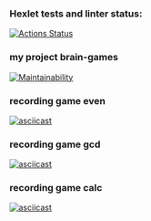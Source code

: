 ### Hexlet tests and linter status:
[![Actions Status](https://github.com/vitaliiIT0/python-project-49/actions/workflows/hexlet-check.yml/badge.svg)](https://github.com/vitaliiIT0/python-project-49/actions)

### my project brain-games
[![Maintainability](https://api.codeclimate.com/v1/badges/<badge-id>/maintainability)](https://codeclimate.com/github/<user>/<repo>/maintainability)

### recording game even
[![asciicast](https://asciinema.org/a/590UtX6yhMaPAhLDUg7RlBWiB.svg)](https://asciinema.org/a/590UtX6yhMaPAhLDUg7RlBWiB)

### recording game gcd
[![asciicast](https://asciinema.org/a/gOo07GHNNHydhoDA2jznP24Bn.svg)](https://asciinema.org/a/gOo07GHNNHydhoDA2jznP24Bn)

### recording game calc
[![asciicast](https://asciinema.org/a/raMyQxWMsF3ZTEAOgbBHAi96V.svg)](https://asciinema.org/a/raMyQxWMsF3ZTEAOgbBHAi96V)
